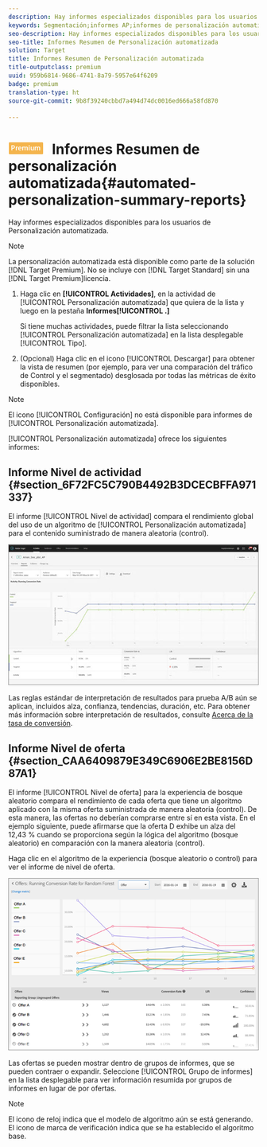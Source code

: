 ```yaml
---
description: Hay informes especializados disponibles para los usuarios de Personalización automatizada.
keywords: Segmentación;informes AP;informes de personalización automatizada;informe de nivel de actividad;informe de nivel de oferta;informe de detalle de oferta
seo-description: Hay informes especializados disponibles para los usuarios de Personalización automatizada.
seo-title: Informes Resumen de Personalización automatizada
solution: Target
title: Informes Resumen de Personalización automatizada
title-outputclass: premium
uuid: 959b6814-9686-4741-8a79-5957e64f6209
badge: premium
translation-type: ht
source-git-commit: 9b8f39240cbbd7a494d74dc0016ed666a58fd870

---
```



# ![PREMIUM](/help/assets/premium.png) Informes Resumen de personalización automatizada{#automated-personalization-summary-reports}

Hay informes especializados disponibles para los usuarios de Personalización automatizada.

>[!NOTE]
>
>La personalización automatizada está disponible como parte de la solución [!DNL Target Premium]. No se incluye con [!DNL Target Standard] sin una [!DNL Target Premium]licencia.

1. Haga clic en **[!UICONTROL Actividades]**, en la actividad de [!UICONTROL Personalización automatizada] que quiera de la lista y luego en la pestaña **Informes[!UICONTROL .]**

   Si tiene muchas actividades, puede filtrar la lista seleccionando [!UICONTROL Personalización automatizada] en la lista desplegable [!UICONTROL Tipo].

1. (Opcional) Haga clic en el icono [!UICONTROL Descargar] para obtener la vista de resumen (por ejemplo, para ver una comparación del tráfico de Control y el segmentado) desglosada por todas las métricas de éxito disponibles.

>[!NOTE]
>
>El icono [!UICONTROL Configuración] no está disponible para informes de [!UICONTROL Personalización automatizada].

[!UICONTROL Personalización automatizada] ofrece los siguientes informes:

## Informe Nivel de actividad  {#section_6F72FC5C790B4492B3DCECBFFA971337}

El informe [!UICONTROL Nivel de actividad] compara el rendimiento global del uso de un algoritmo de [!UICONTROL Personalización automatizada] para el contenido suministrado de manera aleatoria (control).

![](assets/box_plot_ap.jpg)

Las reglas estándar de interpretación de resultados para prueba A/B aún se aplican, incluidos alza, confianza, tendencias, duración, etc. Para obtener más información sobre interpretación de resultados, consulte  [Acerca de la tasa de conversión](../c-reports/conversion-rate.md#concept_2D9FEDE8F94A485DAC86D611BFBDC844).

## Informe Nivel de oferta {#section_CAA6409879E349C6906E2BE8156D87A1}

El informe [!UICONTROL Nivel de oferta] para la experiencia de bosque aleatorio compara el rendimiento de cada oferta que tiene un algoritmo aplicado con la misma oferta suministrada de manera aleatoria (control). De esta manera, las ofertas no deberían comprarse entre sí en esta vista. En el ejemplo siguiente, puede afirmarse que la oferta D exhibe un alza del 12,43 % cuando se proporciona según la lógica del algoritmo (bosque aleatorio) en comparación con la manera aleatoria (control).

Haga clic en el algoritmo de la experiencia (bosque aleatorio o control) para ver el informe de nivel de oferta.

![](assets/ap_OfferLevelRpt.png)

Las ofertas se pueden mostrar dentro de grupos de informes, que se pueden contraer o expandir. Seleccione [!UICONTROL Grupo de informes] en la lista desplegable para ver información resumida por grupos de informes en lugar de por ofertas.

>[!NOTE]
>
>El icono de reloj indica que el modelo de algoritmo aún se está generando. El icono de marca de verificación indica que se ha establecido el algoritmo base.

